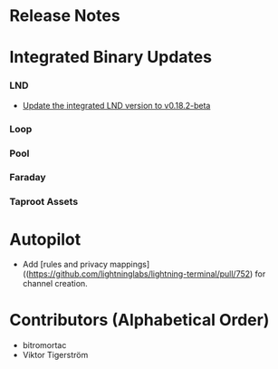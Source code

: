 # Release Notes

# Integrated Binary Updates

### LND
  * [Update the integrated LND version to v0.18.2-beta](https://github.com/lightninglabs/lightning-terminal/pull/788)
### Loop
### Pool
### Faraday
### Taproot Assets

# Autopilot
* Add [rules and privacy
  mappings]((https://github.com/lightninglabs/lightning-terminal/pull/752) for
  channel creation.

# Contributors (Alphabetical Order)

* bitromortac
* Viktor Tigerström
